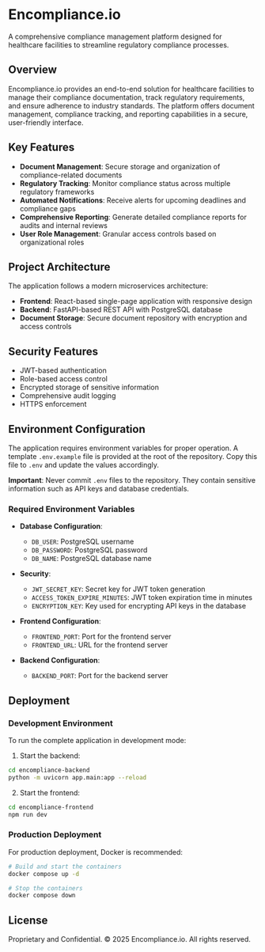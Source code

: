 # Encompliance.io

A comprehensive compliance management platform designed for healthcare facilities to streamline regulatory compliance processes.

## Overview

Encompliance.io provides an end-to-end solution for healthcare facilities to manage their compliance documentation, track regulatory requirements, and ensure adherence to industry standards. The platform offers document management, compliance tracking, and reporting capabilities in a secure, user-friendly interface.

## Key Features

- **Document Management**: Secure storage and organization of compliance-related documents
- **Regulatory Tracking**: Monitor compliance status across multiple regulatory frameworks
- **Automated Notifications**: Receive alerts for upcoming deadlines and compliance gaps
- **Comprehensive Reporting**: Generate detailed compliance reports for audits and internal reviews
- **User Role Management**: Granular access controls based on organizational roles

## Project Architecture

The application follows a modern microservices architecture:

- **Frontend**: React-based single-page application with responsive design
- **Backend**: FastAPI-based REST API with PostgreSQL database
- **Document Storage**: Secure document repository with encryption and access controls

## Security Features

- JWT-based authentication
- Role-based access control
- Encrypted storage of sensitive information
- Comprehensive audit logging
- HTTPS enforcement

## Environment Configuration

The application requires environment variables for proper operation. A template `.env.example` file is provided at the root of the repository. Copy this file to `.env` and update the values accordingly.

**Important**: Never commit `.env` files to the repository. They contain sensitive information such as API keys and database credentials.

### Required Environment Variables

- **Database Configuration**:
  - `DB_USER`: PostgreSQL username
  - `DB_PASSWORD`: PostgreSQL password
  - `DB_NAME`: PostgreSQL database name

- **Security**:
  - `JWT_SECRET_KEY`: Secret key for JWT token generation
  - `ACCESS_TOKEN_EXPIRE_MINUTES`: JWT token expiration time in minutes
  - `ENCRYPTION_KEY`: Key used for encrypting API keys in the database

- **Frontend Configuration**:
  - `FRONTEND_PORT`: Port for the frontend server
  - `FRONTEND_URL`: URL for the frontend server

- **Backend Configuration**:
  - `BACKEND_PORT`: Port for the backend server

## Deployment

### Development Environment

To run the complete application in development mode:

1. Start the backend:
```bash
cd encompliance-backend
python -m uvicorn app.main:app --reload
```

2. Start the frontend:
```bash
cd encompliance-frontend
npm run dev
```

### Production Deployment

For production deployment, Docker is recommended:

```bash
# Build and start the containers
docker compose up -d

# Stop the containers
docker compose down
```

## License

Proprietary and Confidential. © 2025 Encompliance.io. All rights reserved. 